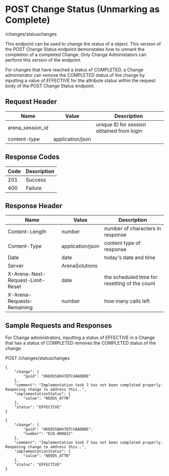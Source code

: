 # POST Change Status (Unmarking as Complete)


/changes/statuschanges

This endpoint can be used  to change the status of a  object. This version of the POST Change Status endpoint demonstates how to unmark the completion of a completed Change. Only Change Administators can perform this version of the endpoint. 

For changes that have reached a status of  COMPLETED, a Change administrator can remove the COMPLETED status of the change by inputting a value of EFFECTIVE for the attribute status within the request body of the POST Change Status endpoint.

## Request Header

| Name | Value | Description |
|  --- |  --- |  --- | 
| arena_session_id |   | unique ID for session obtained from login |
| content\-type | application/json |   |

## Response Codes

| Code | Description |
|  --- |  --- | 
| 201 | Success |
| 400 | Failure |

## Response Header

| Name | Value | Description |
|  --- |  --- |  --- | 
| Content\-Length | number | number of characters in response |
| Content\-Type | application/json | content type of response |
| Date | date | today's date and time |
| Server | ArenaSolutions |   |
| X\-Arena\-Next\-Request\-Limit\-Reset  | date | the scheduled time for resetting of the count |
| X\-Arena\-Requests\-Remaining  | number | how many calls left |

## Sample Requests and Responses
For Change administrators, inputting a status of EFFECTIVE in a Change that has a status of COMPLETED removes the COMPLETED status of the change.



POST /changes/statuschanges



```
{
    "change": {
        "guid": "O6Q9S5QH47QTCUAADB0E"
    },
    "comment": "Implementation task 7 has not been completed properly. Reopening change to address this..",
    "implementationStatus": {
        "value": "NEEDS_ATTN"
    },
    "status": "EFFECTIVE"
}
```


```
{
    "change": {
        "guid": "O6Q9S5QH47QTCUAADB0E",
        "number": "ECO-000022"
    },
    "comment": "Implementation task 7 has not been completed properly. Reopening change to address this..",
    "implementationStatus": {
        "value": "NEEDS_ATTN"
    },
    "status": "EFFECTIVE"
}
```
